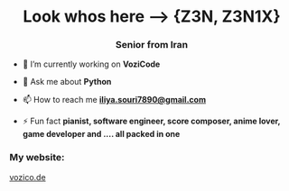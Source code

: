 <h1 align="center">Look whos here --> {Z3N, Z3N1X}</h1>
<h3 align="center">Senior from Iran</h3>

- 🔭 I’m currently working on **VoziCode**

- 💬 Ask me about **Python**

- 📫 How to reach me **iliya.souri7890@gmail.com**

- ⚡ Fun fact **pianist, software engineer, score composer, anime lover, game developer and .... all packed in one**


<p align="left">
</p>

<h3 align="left">My website:</h3>
<a href="https://vozico.de"> vozico.de </a>
